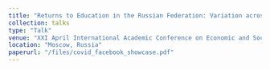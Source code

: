 ```yaml
---
title: "Returns to Education in the Russian Federation: Variation across Regions"
collection: talks
type: "Talk"
venue: "XXI April International Academic Conference on Economic and Social Development, HSE"
location: "Moscow, Russia"
paperurl: "/files/covid_facebook_showcase.pdf"
---
```

